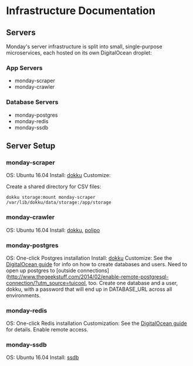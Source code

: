 # Infrastructure Documentation

## Servers

Monday's server infrastructure is split into small, single-purpose microservices, each hosted on its own DigitalOcean droplet:

### App Servers

- monday-scraper
- monday-crawler

### Database Servers

- monday-postgres
- monday-redis
- monday-ssdb

## Server Setup

### monday-scraper

OS: Ubuntu 16.04
Install: [dokku](http://dokku.viewdocs.io/dokku~v0.10.3/getting-started/installation/)
Customize: 

Create a shared directory for CSV files:

    dokku storage:mount monday-scraper /var/lib/dokku/data/storage:/app/storage

### monday-crawler

OS: Ubuntu 16.04
Install: [dokku](http://dokku.viewdocs.io/dokku~v0.10.3/getting-started/installation/), [polipo](https://www.irif.fr/~jch/software/polipo/)

### monday-postgres

OS: One-click Postgres installation
Install: [dokku](http://dokku.viewdocs.io/dokku~v0.10.3/getting-started/installation/)
Customize: See the [DigitalOcean guide](https://www.digitalocean.com/community/tutorials/how-to-install-and-use-postgresql-on-ubuntu-16-04) for info on how to create databases and users. Need to open up postgres to [outside connections](http://www.thegeekstuff.com/2014/02/enable-remote-postgresql-connection/?utm_source=tuicool, too. Create one database and a user, dokku, with a password that will end up in DATABASE_URL across all environments.

### monday-redis

OS: One-click Redis installation
Customization: See the [DigitalOcean guide](https://www.digitalocean.com/community/tutorials/how-to-use-the-redis-one-click-application) for details. Enable remote access.

### monday-ssdb

OS: Ubuntu 16.04
Install: [ssdb](http://ssdb.io/docs/install.html)